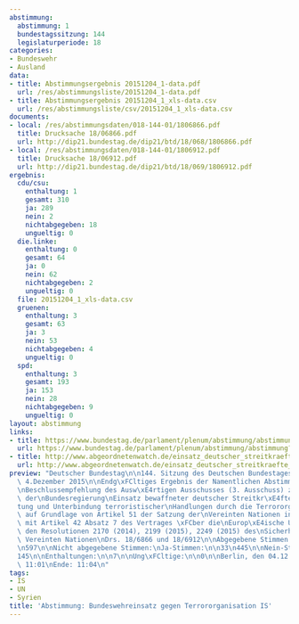 ```yaml
---
abstimmung:
  abstimmung: 1
  bundestagssitzung: 144
  legislaturperiode: 18
categories:
- Bundeswehr
- Ausland
data:
- title: Abstimmungsergebnis 20151204_1-data.pdf
  url: /res/abstimmungsliste/20151204_1-data.pdf
- title: Abstimmungsergebnis 20151204_1_xls-data.csv
  url: /res/abstimmungsliste/csv/20151204_1_xls-data.csv
documents:
- local: /res/abstimmungsdaten/018-144-01/1806866.pdf
  title: Drucksache 18/06866.pdf
  url: http://dip21.bundestag.de/dip21/btd/18/068/1806866.pdf
- local: /res/abstimmungsdaten/018-144-01/1806912.pdf
  title: Drucksache 18/06912.pdf
  url: http://dip21.bundestag.de/dip21/btd/18/069/1806912.pdf
ergebnis:
  cdu/csu:
    enthaltung: 1
    gesamt: 310
    ja: 289
    nein: 2
    nichtabgegeben: 18
    ungueltig: 0
  die.linke:
    enthaltung: 0
    gesamt: 64
    ja: 0
    nein: 62
    nichtabgegeben: 2
    ungueltig: 0
  file: 20151204_1_xls-data.csv
  gruenen:
    enthaltung: 3
    gesamt: 63
    ja: 3
    nein: 53
    nichtabgegeben: 4
    ungueltig: 0
  spd:
    enthaltung: 3
    gesamt: 193
    ja: 153
    nein: 28
    nichtabgegeben: 9
    ungueltig: 0
layout: abstimmung
links:
- title: https://www.bundestag.de/parlament/plenum/abstimmung/abstimmung?id=378
  url: https://www.bundestag.de/parlament/plenum/abstimmung/abstimmung?id=378
- title: http://www.abgeordnetenwatch.de/einsatz_deutscher_streitkraefte_gegen_den_is_in_syrien-1105-777.html
  url: http://www.abgeordnetenwatch.de/einsatz_deutscher_streitkraefte_gegen_den_is_in_syrien-1105-777.html
preview: "Deutscher Bundestag\n\n144. Sitzung des Deutschen Bundestages\nam Freitag,\
  \ 4.Dezember 2015\n\nEndg\xFCltiges Ergebnis der Namentlichen Abstimmung Nr. 1\n\
  \nBeschlussempfehlung des Ausw\xE4rtigen Ausschusses (3. Ausschuss) zu dem Antrag\
  \ der\nBundesregierung\nEinsatz bewaffneter deutscher Streitkr\xE4fte zur Verh\xFC\
  tung und Unterbindung terroristischer\nHandlungen durch die Terrororganisation IS\
  \ auf Grundlage von Artikel 51 der Satzung der\nVereinten Nationen in Verbindung\
  \ mit Artikel 42 Absatz 7 des Vertrages \xFCber die\nEurop\xE4ische Union sowie\
  \ den Resolutionen 2170 (2014), 2199 (2015), 2249 (2015) des\nSicherheitsrates der\
  \ Vereinten Nationen\nDrs. 18/6866 und 18/6912\n\nAbgegebene Stimmen insgesamt:\n\
  \n597\n\nNicht abgegebene Stimmen:\nJa-Stimmen:\n\n33\n445\n\nNein-Stimmen:\n\n\
  145\n\nEnthaltungen:\n\n7\n\nUng\xFCltige:\n\n0\n\nBerlin, den 04.12.2015\n\nBeginn:\
  \ 11:01\nEnde: 11:04\n"
tags:
- IS
- UN
- Syrien
title: 'Abstimmung: Bundeswehreinsatz gegen Terrororganisation IS'
---
```

